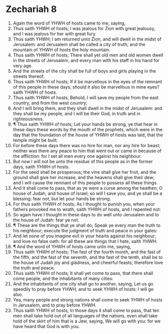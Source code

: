 ﻿# Zechariah  8
1. Again the word of YHWH of hosts came to me, saying, 
2. Thus saith YHWH of hosts; I was jealous for Zion with great jealousy, and I was jealous for her with great fury. 
3. Thus saith YHWH; I am returned unto Zion, and will dwell in the midst of Jerusalem: and Jerusalem shall be called a city of truth; and the mountain of YHWH of hosts the holy mountain. 
4. Thus saith YHWH of hosts; There shall yet old men and old women dwell in the streets of Jerusalem, and every man with his staff in his hand for very age. 
5. And the streets of the city shall be full of boys and girls playing in the streets thereof. 
6. Thus saith YHWH of hosts; If it be marvellous in the eyes of the remnant of this people in these days, should it also be marvellous in mine eyes? saith YHWH of hosts. 
7. Thus saith YHWH of hosts; Behold, I will save my people from the east country, and from the west country; 
8. And I will bring them, and they shall dwell in the midst of Jerusalem: and they shall be my people, and I will be their God, in truth and in righteousness. 
9. ¶ Thus saith YHWH of hosts; Let your hands be strong, ye that hear in these days these words by the mouth of the prophets, which were in the day that the foundation of the house of YHWH of hosts was laid, that the temple might be built. 
10. For before these days there was no hire for man, nor any hire for beast; neither was there any peace to him that went out or came in because of the affliction: for I set all men every one against his neighbour. 
11. But now I will not be unto the residue of this people as in the former days, saith YHWH of hosts. 
12. For the seed shall be prosperous; the vine shall give her fruit, and the ground shall give her increase, and the heavens shall give their dew; and I will cause the remnant of this people to possess all these things. 
13. And it shall come to pass, that as ye were a curse among the heathen, O house of Judah, and house of Israel; so will I save you, and ye shall be a blessing: fear not, but let your hands be strong. 
14. For thus saith YHWH of hosts; As I thought to punish you, when your fathers provoked me to wrath, saith YHWH of hosts, and I repented not: 
15. So again have I thought in these days to do well unto Jerusalem and to the house of Judah: fear ye not. 
16. ¶ These are the things that ye shall do; Speak ye every man the truth to his neighbour; execute the judgment of truth and peace in your gates: 
17. And let none of you imagine evil in your hearts against his neighbour; and love no false oath: for all these are things that I hate, saith YHWH. 
18. ¶ And the word of YHWH of hosts came unto me, saying, 
19. Thus saith YHWH of hosts; The fast of the fourth month, and the fast of the fifth, and the fast of the seventh, and the fast of the tenth, shall be to the house of Judah joy and gladness, and cheerful feasts; therefore love the truth and peace. 
20. Thus saith YHWH of hosts; It shall yet come to pass, that there shall come people, and the inhabitants of many cities: 
21. And the inhabitants of one city shall go to another, saying, Let us go speedily to pray before YHWH, and to seek YHWH of hosts: I will go also. 
22. Yea, many people and strong nations shall come to seek YHWH of hosts in Jerusalem, and to pray before YHWH. 
23. Thus saith YHWH of hosts; In those days it shall come to pass, that ten men shall take hold out of all languages of the nations, even shall take hold of the skirt of him that is a Jew, saying, We will go with you: for we have heard that God is with you. 
